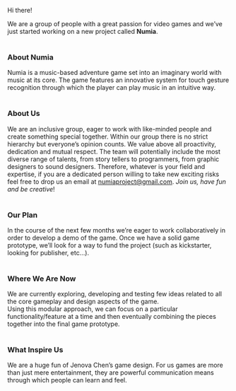 Hi there!

We are a group of people with a great passion for video games and we’ve just started working on a new project called **Numia**.<br/><br/>

### About Numia<br/>
Numia is a music-based adventure game set into an imaginary world with music at its core. 
The game features an innovative system for touch gesture recognition through which the player can play music in an intuitive way.<br/><br/>

### About Us<br/>
We are an inclusive group, eager to work with like-minded people and create something special together. Within our group there is no strict hierarchy but everyone’s opinion counts. We value above all proactivity, dedication and mutual respect. 
The team will potentially include the most diverse range of talents, from story tellers to programmers, from graphic designers to sound designers. 
Therefore, whatever is your field and expertise, if you are a dedicated person willing to take new exciting risks feel free to drop us an email at numiaproject@gmail.com. 
_Join us, have fun and be creative_!<br/><br/>

### Our Plan<br/>
In the course of the next few months we’re eager to work collaboratively in order to develop a demo of the game. Once we have a solid game prototype, we’ll look for a way to fund the project (such as kickstarter, looking for publisher, etc…).<br/><br/>

### Where We Are Now<br/>
We are currently exploring, developing and testing few ideas related to all the core gameplay and design aspects of the game.<br/>
Using this modular approach, we can focus on a particular functionality/feature at a time 
and then eventually combining the pieces together into the final game prototype.<br/><br/>

### What Inspire Us<br/>
We are a huge fun of Jenova Chen’s game design. 
For us games are more than just mere entertainment, they are powerful communication means through which people can learn and feel.<br/><br/>
